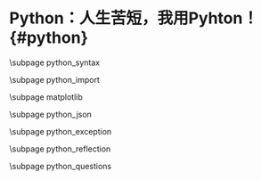 Python：人生苦短，我用Pyhton！{#python}
===========================

\subpage python_syntax

\subpage python_import

\subpage matplotlib

\subpage python_json

\subpage python_exception

\subpage python_reflection

\subpage python_questions
